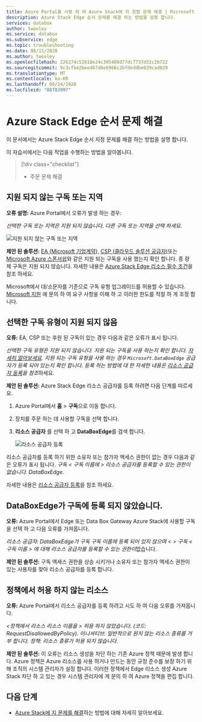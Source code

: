 ```yaml
---
title: Azure Portal를 사용 하 여 Azure Stack에 지 정렬 문제 해결 | Microsoft Docs
description: Azure Stack Edge 순서 문제를 해결 하는 방법을 설명 합니다.
services: databox
author: twooley
ms.service: databox
ms.subservice: edge
ms.topic: troubleshooting
ms.date: 08/11/2020
ms.author: twooley
ms.openlocfilehash: 226274c52610e24c305400d77dc7737d32c2b722
ms.sourcegitcommit: 9c3cfbe2bee467d0e6966c2bfdeddbe039cad029
ms.translationtype: MT
ms.contentlocale: ko-KR
ms.lasthandoff: 08/24/2020
ms.locfileid: "88783997"
---
```

# <a name="troubleshoot-your-azure-stack-edge-ordering-issues"></a>Azure Stack Edge 순서 문제 해결

이 문서에서는 Azure Stack Edge 순서 지정 문제를 해결 하는 방법을 설명 합니다.

이 자습서에서는 다음 작업을 수행하는 방법을 알아봅니다.

> [!div class="checklist"]
>
> * 주문 문제 해결

## <a name="unsupported-subscription-or-region"></a>지원 되지 않는 구독 또는 지역

**오류 설명:** Azure Portal에서 오류가 발생 하는 경우:

*선택한 구독 또는 지역은 지원 되지 않습니다. 다른 구독 또는 지역을 선택 하세요.*

![지원 되지 않는 구독 또는 지역](media/azure-stack-edge-troubleshoot-ordering/azure-stack-edge-troubleshoot-ordering-01.png)

**제안 된 솔루션:**  [EA (Microsoft 기업계약](https://azure.microsoft.com/overview/sales-number/)), [CSP (클라우드 솔루션 공급자)](https://docs.microsoft.com/partner-center/azure-plan-lp)또는 [Microsoft Azure 스폰서쉽](https://azure.microsoft.com/offers/ms-azr-0036p/)와 같은 지원 되는 구독을 사용 했는지 확인 합니다. 종 량 제 구독은 지원 되지 않습니다. 자세한 내용은 [Azure Stack Edge 리소스 필수 조건](azure-stack-edge-deploy-prep.md#prerequisites)을 참조 하세요.

Microsoft에서 대/소문자를 기준으로 구독 유형 업그레이드를 허용할 수 있습니다. [Microsoft 지원](https://azure.microsoft.com/support/options/) 에 문의 하 여 요구 사항을 이해 하 고 이러한 한도를 적절 하 게 조정 합니다.

## <a name="selected-subscription-type-not-supported"></a>선택한 구독 유형이 지원 되지 않음

**오류:** EA, CSP 또는 후원 된 구독이 있는 경우 다음과 같은 오류가 표시 됩니다.

*선택한 구독 유형은 지원 되지 않습니다. 지원 되는 구독을 사용 하는지 확인 합니다. [자세히 알아보세요](azure-stack-edge-deploy-prep.md#prerequisites). 지원 되는 구독 유형을 사용 하는 경우 `Microsoft.DataBoxEdge` 공급자가 등록 되어 있는지 확인 합니다. 등록 하는 방법에 대 한 자세한 내용은 [리소스 공급자 등록](azure-stack-edge-manage-access-power-connectivity-mode.md#register-resource-providers)을 참조*하세요.

**제안 된 솔루션:** Azure Stack Edge 리소스 공급자를 등록 하려면 다음 단계를 따르세요.

1. Azure Portal에서 **홈**  >  **구독**으로 이동 합니다.

2. 장치를 주문 하는 데 사용할 구독을 선택 합니다.

3. **리소스 공급자** 를 선택 하 고 **DataBoxEdge**를 검색 합니다.

    ![리소스 공급자 등록](media/azure-stack-edge-troubleshoot-ordering/azure-stack-edge-troubleshoot-ordering-02.png)

리소스 공급자를 등록 하기 위한 소유자 또는 참가자 액세스 권한이 없는 경우 다음과 같은 오류가 표시 됩니다. *구독 &lt; 구독 이름에 &gt; 리소스 공급자를 등록할 수 있는 권한이 없습니다. DataBoxEdge.*

자세한 내용은 [리소스 공급자 등록](azure-stack-edge-manage-access-power-connectivity-mode.md#register-resource-providers)을 참조 하세요.

## <a name="microsoftdataboxedge-not-registered-for-subscription"></a>DataBoxEdge가 구독에 등록 되지 않았습니다.

**오류:** Azure Portal에서 Edge 또는 Data Box Gateway Azure Stack에 사용할 구독을 선택 하 고 다음 오류를 가져옵니다.

*리소스 공급자: DataBoxEdge가 구독 구독 이름에 등록 되어 있지 않으며 &lt; &gt; 구독 &lt; 구독 이름 &gt; 에 대해 리소스 공급자를 등록할 수 있는 권한이*없습니다.

**제안 된 솔루션:** 구독 액세스 권한을 상승 시키거나 소유자 또는 참가자 액세스 권한이 있는 사용자를 찾아 리소스 공급자를 등록 합니다.

## <a name="resource-disallowed-by-policy"></a>정책에서 허용 하지 않는 리소스

**오류:** Azure Portal에서 리소스 공급자를 등록 하려고 시도 하 여 다음 오류를 가져옵니다.

*&lt;정책에서 리소스 리소스 이름을 &gt; 허용 하지 않았습니다. (코드: RequestDisallowedByPolicy). 이니셔티브: 일반적으로 원치 않는 리소스 종류를 거부 합니다. 정책: 리소스 종류가 허용 되지 않습니다.*

**제안 된 솔루션:** 이 오류는 리소스 생성을 차단 하는 기존 Azure 정책 때문에 발생 합니다. Azure 정책은 Azure 리소스를 사용 하거나 만드는 동안 규정 준수를 보장 하기 위해 조직의 시스템 관리자가 설정 합니다. 이러한 정책에서 Edge 리소스 생성 Azure Stack 차단 하 고 있는 경우 시스템 관리자에 게 문의 하 여 Azure 정책을 편집 합니다.

## <a name="next-steps"></a>다음 단계

* [Azure Stack에 지 문제를 해결](azure-stack-edge-troubleshoot.md)하는 방법에 대해 자세히 알아보세요.

